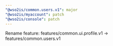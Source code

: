 ```yaml
---
"@wso2is/common.users.v1": major
"@wso2is/myaccount": patch
"@wso2is/console": patch
---
```


Rename feature: features/common.ui.profile.v1 -> features/common.users.v1

